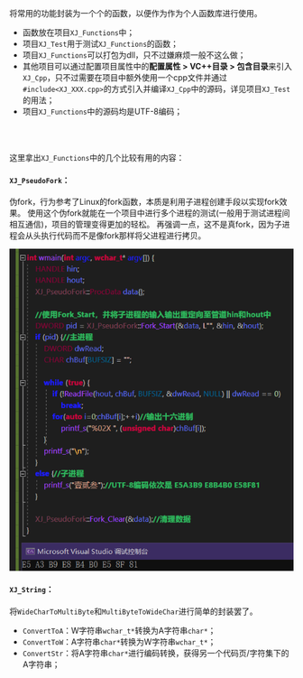 




将常用的功能封装为一个个的函数，以便作为作为个人函数库进行使用。

- 函数放在项目``XJ_Functions``中；
- 项目``XJ_Test``用于测试``XJ_Functions``的函数；
- 项目``XJ_Functions``可以打包为dll，只不过嫌麻烦一般不这么做；
- 其他项目可以通过配置项目属性中的**配置属性 > VC++目录 > 包含目录**来引入``XJ_Cpp``，只不过需要在项目中额外使用一个cpp文件并通过``#include<XJ_XXX.cpp>``的方式引入并编译``XJ_Cpp``中的源码，详见项目``XJ_Test``的用法；
- 项目``XJ_Functions``中的源码均是UTF-8编码；

<br>
<br>

这里拿出``XJ_Functions``中的几个比较有用的内容：

#### ``XJ_PseudoFork``：

伪fork，行为参考了Linux的fork函数，本质是利用子进程创建手段以实现fork效果。
使用这个伪fork就能在一个项目中进行多个进程的测试(一般用于测试进程间相互通信)，项目的管理变得更加的轻松。
再强调一点，这不是真fork，因为子进程会从头执行代码而不是像fork那样将父进程进行拷贝。

![使用示例XJ_PseudoFork](Pict_使用示例XJ_PseudoFork.png)


#### ``XJ_String``：

将``WideCharToMultiByte``和``MultiByteToWideChar``进行简单的封装罢了。

- ``ConvertToA``：W字符串``wchar_t*``转换为A字符串``char*``；
- ``ConvertToW``：A字符串``char*``转换为W字符串``wchar_t*``；
- ``ConvertStr``：将A字符串``char*``进行编码转换，获得另一个代码页/字符集下的A字符串；




